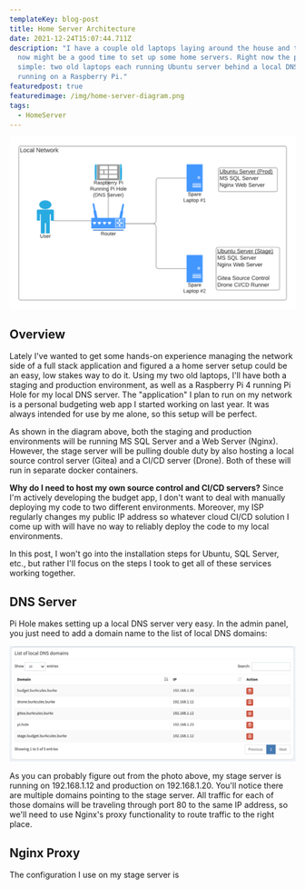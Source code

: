 ```yaml
---
templateKey: blog-post
title: Home Server Architecture
date: 2021-12-24T15:07:44.711Z
description: "I have a couple old laptops laying around the house and thought
  now might be a good time to set up some home servers. Right now the plan is
  simple: two old laptops each running Ubuntu server behind a local DNS server
  running on a Raspberry Pi."
featuredpost: true
featuredimage: /img/home-server-diagram.png
tags:
  - HomeServer
---
```

![Home Server Architecture](../../../static/img/home-server-diagram.png)

## Overview

Lately I've wanted to get some hands-on experience managing the network side of a full stack application and figured a a home server setup could be an easy, low stakes way to do it. Using my two old laptops, I'll have both a staging and production environment, as well as a Raspberry Pi 4 running Pi Hole for my local DNS server. The "application" I plan to run on my network is a personal budgeting web app I started working on last year. It was always intended for use by me alone, so this setup will be perfect.

As shown in the diagram above, both the staging and production environments will be running MS SQL Server and a Web Server (Nginx). However, the stage server will be pulling double duty by also hosting a local source control server (Gitea) and a CI/CD server (Drone). Both of these will run in separate docker containers.

**Why do I need to host my own source control and CI/CD servers?** Since I'm actively developing the budget app, I don't want to deal with manually deploying my code to two different environments. Moreover, my ISP regularly changes my public IP address so whatever cloud CI/CD solution I come up with will have no way to reliably deploy the code to my local environments.

In this post, I won't go into the installation steps for Ubuntu, SQL Server, etc., but rather I'll focus on the steps I took to get all of these services working together.

## DNS Server

Pi Hole makes setting up a local DNS server very easy. In the admin panel, you just need to add a domain name to the list of local DNS domains:

![Local DNS](../../../static/img/pi-hole-dns.png)

As you can probably figure out from the photo above, my stage server is running on 192.168.1.12 and production on 192.168.1.20. You'll notice there are multiple domains pointing to the stage server. All traffic for each of those domains will be traveling through port 80 to the same IP address, so we'll need to use Nginx's proxy functionality to route traffic to the right place.

## Nginx Proxy

The configuration I use on my stage server is 
